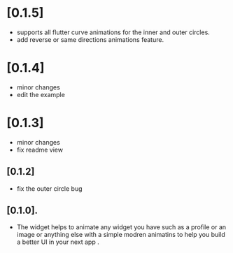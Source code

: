 # [0.1.5]

* supports all flutter curve animations for the inner and outer circles.
* add reverse or same directions animations feature.

# [0.1.4]

* minor changes
* edit the example

# [0.1.3]

* minor changes
* fix readme view

## [0.1.2]

* fix the outer circle bug


## [0.1.0].

* The widget helps to animate any widget you have such as a profile or an image or anything else with a simple modren animatins to help you build a better UI in your next app .






